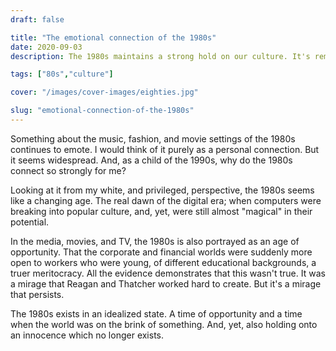 ```yaml
---
draft: false

title: "The emotional connection of the 1980s"
date: 2020-09-03
description: The 1980s maintains a strong hold on our culture. It's reminisced about, idealized, dramatized, and remembered in fiction and in documentaries. Why does it have such a strong emotional hold?

tags: ["80s","culture"]

cover: "/images/cover-images/eighties.jpg"

slug: "emotional-connection-of-the-1980s"
---
```


Something about the music, fashion, and movie settings of the 1980s continues to emote. I would think of it purely as a personal connection. But it seems widespread. And, as a child of the 1990s, why do the 1980s connect so strongly for me?

Looking at it from my white, and privileged, perspective, the 1980s seems like a changing age. The real dawn of the digital era; when computers were breaking into popular culture, and, yet, were still almost "magical" in their potential.

In the media, movies, and TV, the 1980s is also portrayed as an age of opportunity. That the corporate and financial worlds were suddenly more open to workers who were young, of different educational backgrounds, a truer meritocracy. All the evidence demonstrates that this wasn't true. It was a mirage that Reagan and Thatcher worked hard to create. But it's a mirage that persists.

The 1980s exists in an idealized state. A time of opportunity and a time when the world was on the brink of something. And, yet, also holding onto an innocence which no longer exists.
